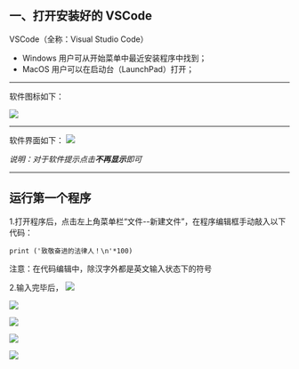 ## 一、打开安装好的 VSCode

VSCode（全称：Visual Studio Code）
- Windows 用户可从开始菜单中最近安装程序中找到；
- MacOS 用户可以在启动台（LaunchPad）打开；
---
软件图标如下：

![](http://o6nu63qnj.bkt.clouddn.com/vsclogo.png)

---

软件界面如下：
![](http://o6nu63qnj.bkt.clouddn.com/vscvsc1.png)

*说明：对于软件提示点击**不再显示**即可*



---
## 运行第一个程序

1.打开程序后，点击左上角菜单栏“文件--新建文件”，在程序编辑框手动敲入以下代码：

    print ('致敬奋进的法律人！\n'*100)

注意：在代码编辑中，除汉字外都是英文输入状态下的符号

2.输入完毕后，
![](http://o6nu63qnj.bkt.clouddn.com/vscvsc2.png)

![](http://o6nu63qnj.bkt.clouddn.com/vscvsc3.png)

![](http://o6nu63qnj.bkt.clouddn.com/vscvsc4.png)

![](http://o6nu63qnj.bkt.clouddn.com/vscvsc5.png)

![](http://o6nu63qnj.bkt.clouddn.com/vscvsc6.png)